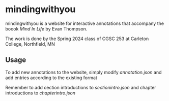 # mindingwithyou
mindingwithyou is a website for interactive annotations that accompany the boook _Mind In Life_ by Evan Thompson.

The work is done by the Spring 2024 class of CGSC 253 at Carleton College, Northfield, MN

## Usage

To add new annotations to the website, simply modify _annotation.json_ and add entries according to the existing format

Remember to add cection introductions to _sectionintro.json_ and chapter introductions to _chapterintro.json_
